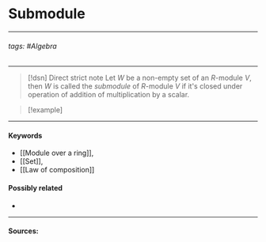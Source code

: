 # Submodule
***
###### tags: #Algebra  
***
>[!dsn] Direct strict note
>Let $W$ be a non-empty set of an $R$-module $V$, then $W$ is called the *submodule* of $R$-module $V$ if it's closed under operation of addition of multiplication by a scalar.

>[!example] 
>
***
#### Keywords
- [[Module over a ring]],
- [[Set]],
- [[Law of composition]]
#### Possibly related
- 
***
#### Sources:
